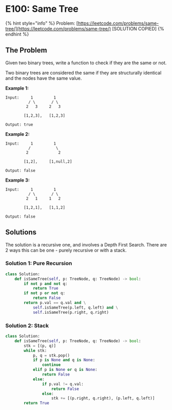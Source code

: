 # E100: Same Tree

{% hint style="info" %}
Problem: [https://leetcode.com/problems/same-tree/](https://leetcode.com/problems/same-tree/) \[SOLUTION COPIED\]
{% endhint %}

## The Problem

Given two binary trees, write a function to check if they are the same or not.

Two binary trees are considered the same if they are structurally identical and the nodes have the same value.

**Example 1:**

```text
Input:     1         1
          / \       / \
         2   3     2   3

        [1,2,3],   [1,2,3]

Output: true
```

**Example 2:**

```text
Input:     1         1
          /           \
         2             2

        [1,2],     [1,null,2]

Output: false
```

**Example 3:**

```text
Input:     1         1
          / \       / \
         2   1     1   2

        [1,2,1],   [1,1,2]

Output: false
```

## Solutions

The solution is a recursive one, and involves a Depth First Search. There are 2 ways this can be one - purely recursive or with a stack.

### Solution 1: Pure Recursion

```python
class Solution:
    def isSameTree(self, p: TreeNode, q: TreeNode) -> bool:
        if not p and not q:
            return True
        if not p or not q:
            return False
        return p.val == q.val and \
            self.isSameTree(p.left, q.left) and \
            self.isSameTree(p.right, q.right)
```

### Solution 2: Stack

```python
class Solution:
    def isSameTree(self, p: TreeNode, q: TreeNode) -> bool:
        stk = [(p, q)]
        while stk:
            p, q = stk.pop()
            if p is None and q is None:
                continue
            elif p is None or q is None:
                return False
            else:
                if p.val != q.val:
                    return False
                else:
                    stk += [(p.right, q.right), (p.left, q.left)]
        return True
```

